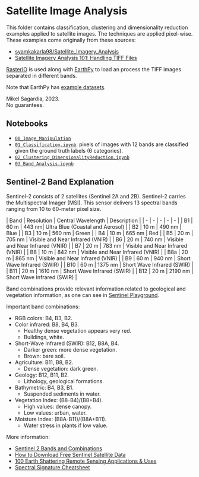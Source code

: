 # Satellite Image Analysis

This folder contains classification, clustering and dimensionality reduction examples applied to satellite images. The techniques are applied pixel-wise. These examples come originally from these sources:

- [syamkakarla98/Satellite_Imagery_Analysis](https://github.com/syamkakarla98/Satellite_Imagery_Analysis)
- [Satellite Imagery Analysis 101: Handling TIFF Files](https://syamkakarla.medium.com/satellite-imagery-analysis-101-handling-tiff-files-22e4d2da236d)

[RasterIO](https://rasterio.readthedocs.io/en/stable/) is used along with [EarthPy](https://earthpy.readthedocs.io/en/latest/index.html) to load an process the TIFF images separated in different bands.

Note that EarthPy has [example datasets](https://earthpy.readthedocs.io/en/latest/earthpy-data-subsets.html).

Mikel Sagardia, 2023.  
No guarantees.

## Notebooks

- [`00_Image_Manipulation`]()
- [`01_Classification.ipynb`](./01_Classification.ipynb): pixels of images with 12 bands are classified given the ground truth labels (6 categories).
- [`02_Clustering_DimensionalityReduction.ipynb`](./02_Clustering_DimensionalityReduction.ipynb)
- [`03_Band_Analysis.ipynb`](./03_DimensionalityReduction.ipynb)

## Sentinel-2 Band Explanation

Sentinel-2 consists of 2 satellites (Sentinel 2A and 2B). Sentinel-2 carries the Multispectral Imager (MSI). This sensor delivers 13 spectral bands ranging from 10 to 60-meter pixel size.

| Band | Resolution | Central Wavelength | Description |
| - | - | - | - | - | 
| B1 | 60 m | 443 nm| Ultra Blue (Coastal and Aerosol) |
| B2 | 10 m | 490 nm | Blue |
| B3 | 10 m | 560 nm | Green |
| B4 | 10 m | 665 nm | Red |
| B5 | 20 m | 705 nm | Visible and Near Infrared (VNIR) |
| B6 | 20 m | 740 nm | Visible and Near Infrared (VNIR) |
| B7 | 20 m | 783 nm | Visible and Near Infrared (VNIR) |
| B8 | 10 m | 842 nm | Visible and Near Infrared (VNIR) |
| B8a | 20 m | 865 nm | Visible and Near Infrared (VNIR) |
| B9 | 60 m | 940 nm | Short Wave Infrared (SWIR) |
| B10 | 60 m | 1375 nm | Short Wave Infrared (SWIR) |
| B11 | 20 m | 1610 nm | Short Wave Infrared (SWIR) |
| B12 | 20 m | 2190 nm | Short Wave Infrared (SWIR) |

Band combinations provide relevant information related to geological and vegetation information, as one can see in [Sentinel Playground](https://www.sentinel-hub.com/explore/sentinelplayground/).

Important band combinations:

- RGB colors: B4, B3, B2.
- Color infrared: B8, B4, B3.
    - Healthy dense vegetation appears very red.
    - Buildings, white.
- Short-Wave Infrared (SWIR): B12, B8A, B4.
    - Darker green: more dense vegetation.
    - Brown: bare soil.
- Agriculture: B11, B8, B2.
    - Dense vegetation: dark green.
- Geology: B12, B11, B2.
    - Lithology, geological formations.
- Bathymetric: B4, B3, B1.
    - Suspended sediments in water.
- Vegetation Index: (B8-B4)/(B8+B4).
    - High values: dense canopy.
    - Low values: urban, water.
- Moisture Index: (B8A-B11)/(B8A+B11).
    - Water stress in plants if low value.

More information:

- [Sentinel 2 Bands and Combinations](https://gisgeography.com/sentinel-2-bands-combinations/)
- [How to Download Free Sentinel Satellite Data](https://gisgeography.com/how-to-download-sentinel-satellite-data/)
- [100 Earth Shattering Remote Sensing Applications & Uses](https://gisgeography.com/remote-sensing-applications/)
- [Spectral Signature Cheatsheet](https://gisgeography.com/spectral-signature/)
